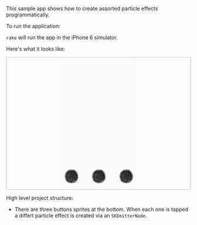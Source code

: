This sample app shows how to create assorted particle effects programmatically.

To run the application:

`rake` will run the app in the iPhone 6 simulator.

Here's what it looks like:

<p align="center" style="border: solid 1px silver;">
  <img src="particle-effects.gif" width="200px" />
</p>

High level project structure:

- There are three buttons sprites at the bottom. When each one is
  tapped a differt particle effect is created via an `SKEmitterNode`.
